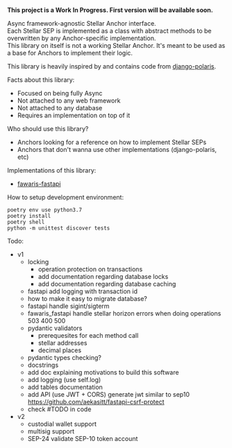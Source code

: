 **This project is a Work In Progress. First version will be available soon.**

Async framework-agnostic Stellar Anchor interface.  
Each Stellar SEP is implemented as a class with abstract methods to be
overwritten by any Anchor-specific implementation.  
This library on itself is not a working Stellar Anchor. It's meant to be
used as a base for Anchors to implement their logic.  

This library is heavily inspired by and contains code from [django-polaris](https://github.com/stellar/django-polaris).

Facts about this library:
- Focused on being fully Async
- Not attached to any web framework
- Not attached to any database
- Requires an implementation on top of it

Who should use this library?
- Anchors looking for a reference on how to implement Stellar SEPs
- Anchors that don't wanna use other implementations (django-polaris, etc)

Implementations of this library:
- [fawaris-fastapi](https://github.com/yuriescl/fawaris-fastapi)

How to setup development environment:
```
poetry env use python3.7
poetry install
poetry shell
python -m unittest discover tests
```

Todo:
- v1
    - locking
        - operation protection on transactions
        - add documentation regarding database locks
        - add documentation regarding database caching
    - fastapi add logging with transaction id
    - how to make it easy to migrate database?
    - fastapi handle sigint/sigterm
    - fawaris_fastapi handle stellar horizon errors when doing operations
        503
        400
        500
    - pydantic validators
        - prerequesites for each method call
        - stellar addresses
        - decimal places
    - pydantic types checking?
    - docstrings
    - add doc explaining motivations to build this software
    - add logging (use self.log)
    - add tables documentation
    - add API (use JWT + CORS)
        generate jwt similar to sep10
        https://github.com/aekasitt/fastapi-csrf-protect
    - check #TODO in code
- v2
    - custodial wallet support
    - multisig support
    - SEP-24 validate SEP-10 token account
